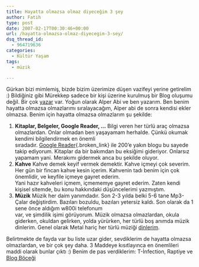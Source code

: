 ```yaml
---
title: Hayatta olmazsa olmaz diyeceğim 3 şey
author: Fatih
type: post
date: 2007-02-17T00:30:46+00:00
url: /hayatta-olmazsa-olmaz-diyecegim-3-sey/
dsq_thread_id:
  - 964719636
categories:
  - Kültür Yaşam
tags:
  - müzik

---
```

Gürkan bizi mimlemiş, bizde bizim üzerimize düşen vazifeyi yerine getirelim :) Bildiğiniz gibi Mürekkep sadece bir kişi üzerine kurulmuş bir Blog oluşumu değil. Bir çok [yazar][1] var. Yoğun olarak Alper Abi ve ben yazarım. Ben benim hayatta olmazsa olmazlarımı sıralayacağım, Alper abi de sonra kendisi ekler olmazsa. Benim için hayatta olmazsa olmazlarım şu şekilde:

  1. **Kitaplar, Belgeler, Google Reader, &#8230;** Bilgi veren her türlü araç olmazsa olmazlardan. Onlar olmadan ben yaşayamam herhalde. Çünkü okumak kendimi bilgilendirmek en önemli  
    sıradadır. [Google Reader][2]{.broken_link} ile 200&#8217;e yakın blogu bu sayede takip ediyorum. Kitaplar da bir bakımdan bu eksiğimi gideriyor. Onlarsız yapamam yani. Merakımı gidermek anca bu şekilde oluyor.
  2. **Kahve** Kahve demek keyif vermek demektir. Kahve içmeyi çok severim. Her gün bir fincan kahve kesin içerim. Kahvenin tadı benim için çok önemlidir, ve keyfile içmeye gayret ederim.  
    Yani hazır kahveleri içmem, içmememye gayret ederim. Zaten kendi kişisel sitemde, bu konu hakkındaki düşüncelerimi yazmıştım.
  3. **Müzik** Müzik her daim yanımdadır. Son 2-3 yılda belki 5-6 tane Mp3-Çalar değiştirdim. Bazıları bozuldu, bazıları yetersiz kaldı. Son olarak da 1 sene önce aldığım w800i telefonum  
    var, ve şimdilik işimi görüyorum. Müzik olmazsa olmazlardan, okula giderken, okuldan gelirken, yolda yürürken, her türlü boş anımda müzik dinlerim. Genel olarak Metal hariç her türlü müziği [dinlerim][3].

Belirtmekte de fayda var bu liste uzar gider, sevdiklerim de hayatta olmazsa olmazlardan, ve bir çok şey daha. 3 Maddeye kısıtlayınca en önemlileri maddi olarak bunlar çıktı :) Benim de pas verdiklerim: T-İnfection, Raptiye ve [Blog Böceği][4]

 [1]: https://www.murekkep.org/hakkinda/
 [2]: http://www.google.com/reader/
 [3]: http://www.last.fm/user/sabutay/
 [4]: http://blogbocegi.blogspot.com/